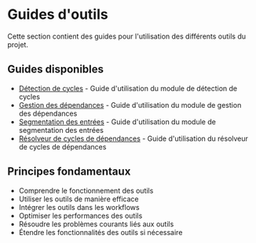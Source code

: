 # Guides d'outils

Cette section contient des guides pour l'utilisation des différents outils du projet.

## Guides disponibles

- [Détection de cycles](cycle_detection.md) - Guide d'utilisation du module de détection de cycles
- [Gestion des dépendances](dependency_management.md) - Guide d'utilisation du module de gestion des dépendances
- [Segmentation des entrées](input_segmentation.md) - Guide d'utilisation du module de segmentation des entrées
- [Résolveur de cycles de dépendances](DependencyCycleResolver_UserGuide.md) - Guide d'utilisation du résolveur de cycles de dépendances

## Principes fondamentaux

- Comprendre le fonctionnement des outils
- Utiliser les outils de manière efficace
- Intégrer les outils dans les workflows
- Optimiser les performances des outils
- Résoudre les problèmes courants liés aux outils
- Étendre les fonctionnalités des outils si nécessaire

